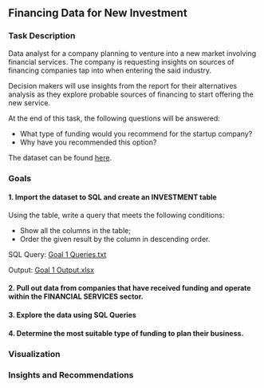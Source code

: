 ## Financing Data for New Investment

### Task Description
Data analyst for a company planning to venture into a new market involving financial services. The company is requesting insights on sources of financing companies tap into when entering the said industry. 

Decision makers will use insights from the report for their alternatives analysis as they explore probable sources of financing to start offering the new service. 

At the end of this task, the following questions will be answered:
- What type of funding would you recommend for the startup company?
- Why have you recommended this option?

The dataset can be found [here](https://drive.google.com/file/d/1QYA7J3sKzdyucj0h9bmtjzTQAv8wOrF8/view?usp=drive_link).

### Goals
#### 1. Import the dataset to SQL and create an INVESTMENT table
Using the table, write a query that meets the following conditions:
- Show all the columns in the table;
- Order the given result by the column in descending order.

SQL Query: [Goal 1 Queries.txt](https://github.com/ailaumalin/Data-Analysis-Projects/files/12290355/Goal.1.Queries.txt)

Output: [Goal 1 Output.xlsx](https://github.com/ailaumalin/Data-Analysis-Projects/files/12290350/Goal.1.Output.xlsx)


#### 2. Pull out data from companies that have received funding and operate within the FINANCIAL SERVICES sector.


#### 3. Explore the data using SQL Queries


#### 4. Determine the most suitable type of funding to plan their business. 


### Visualization


### Insights and Recommendations

